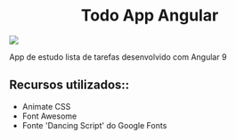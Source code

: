 <h1 align="center">Todo App Angular</h1>
<p align-"center">
  <img src="https://i.imgur.com/V0CRPf7.png"/>
</p>

App de estudo lista de tarefas desenvolvido com Angular 9

## Recursos utilizados::

- Animate CSS
- Font Awesome
- Fonte 'Dancing Script' do Google Fonts

